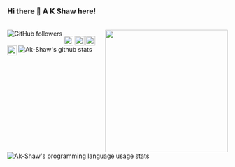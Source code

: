 ### Hi there 👋 A K Shaw here!
<br/>

<img align="right" src="https://media3.giphy.com/media/L1R1tvI9svkIWwpVYr/giphy.gif?cid=ecf05e47z5m20vzhay52hnxgmx06tkmgpt6s2lbku1q4wp3n&rid=giphy.gif" width="280" height="auto" />

<img align="left" alt="GitHub followers" src="https://img.shields.io/github/followers/Ak-Shaw?color=green&logo=github&style=for-the-badge">

<a href="https://twitter.com/akshawz"><img align="left" alt="Twitter" width="22px" src="https://cdn.jsdelivr.net/npm/simple-icons@v3/icons/twitter.svg" /></a><a href="https://www.linkedin.com/in/ayush-shaw/"><img align="left" alt="LinkedIn" width="22px" src="https://cdn.jsdelivr.net/npm/simple-icons@v3/icons/linkedin.svg" /></a><a href="https://www.instagram.com/akshawz/"><img align="left" alt="Instagram" width="22px" src="https://cdn.jsdelivr.net/npm/simple-icons@v3/icons/instagram.svg" /></a><a href="https://www.facebook.com/ayush.shaw.148/"><img align="left" alt="FB" width="22px" src="https://cdn.jsdelivr.net/npm/simple-icons@3.13.0/icons/facebook.svg" /></a>



![Ak-Shaw's github stats](https://github-readme-stats.vercel.app/api?username=Ak-Shaw&theme=onedark)

![Ak-Shaw's programming language usage stats](https://github-readme-stats.vercel.app/api/top-langs/?username=Ak-Shaw&theme=onedark)

